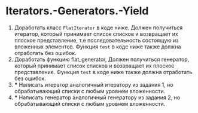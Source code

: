 # Iterators.-Generators.-Yield
1. Доработать класс `FlatIterator` в коде ниже. Должен получиться итератор, который принимает список списков и возвращает их плоское представление, т.е последовательность состоящую из вложенных элементов. Функция `test` в коде ниже также должна отработать без ошибок.
2. Доработать функцию flat_generator, Должен получиться генератор, который принимает список списков и возвращает их плоское представление.
Функция `test` в коде ниже также должна отработать без ошибок.
3. __*__ Написать итератор аналогичный итератору из задания 1, но обрабатывающий списки с любым уровнем вложенности.
4. __*__ Написать генератор аналогичный генератору из задания 2, но обрабатывающий списки с любым уровнем вложенности.
